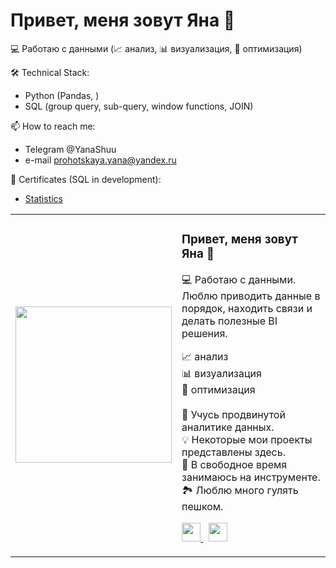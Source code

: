 # Привет, меня зовут Яна 👋 
💻 Работаю с данными (📈 анализ, 📊 визуализация, 🚀 оптимизация) 
          

🛠 Technical Stack:
- Python (Pandas, )
- SQL (group query, sub-query, window functions, JOIN)

📫 How to reach me:
- Telegram @YanaShuu
- e-mail prohotskaya.yana@yandex.ru

🔭 Сertificates (SQL in development):
- [Statistics](https://stepik.org/cert/1975326)


<table>
  <tr>
    <td>
      <img src="https://media.giphy.com/media/3oKIPwoeGErMmaI43C/giphy.gif" width="250">
    </td>
    <td>
      <h3> Привет, меня зовут Яна 👋</h3>
      <p> 💻 Работаю с данными.  <br> Люблю приводить данные в порядок, находить связи и делать полезные BI решения.</p>
      <p>📈 анализ <br> 📊 визуализация<br> 🚀 оптимизация <br>  
         <br>    
         🌱 Учусь продвинутой аналитике данных.<br>
         💡 Некоторые мои проекты представлены здесь.<br>   
         🎹 В свободное время занимаюсь на инструменте.<br>
         🏞  Люблю много гулять пешком.<br>
      <p>
        <a href="https://wa.me/89612767870">
          <img src="https://upload.wikimedia.org/wikipedia/commons/5/5e/WhatsApp_icon.png" width="30">
        </a>
        &nbsp;
        <a href="https://t.me/your_telegram_username">
          <img src="https://upload.wikimedia.org/wikipedia/commons/8/83/Telegram_2019_Logo.png" width="30">
        </a>
      </p>
    </td>
  </tr>
</table>


<!--
**yanashub/yanashub** is a ✨ _special_ ✨ repository because its `README.md` (this file) appears on your GitHub profile.

Here are some ideas to get you started:

- 🔭 I’m currently working on ...
- 🌱 I’m currently learning ...
- 👯 I’m looking to collaborate on ...
- 🤔 I’m looking for help with ...
- 💬 Ask me about ...
- 📫 How to reach me: ...
- 😄 Pronouns: ...
- ⚡ Fun fact: ...
-->
